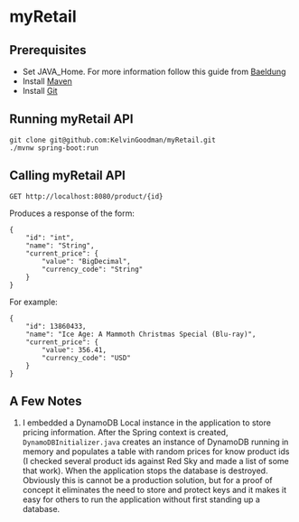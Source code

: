 # myRetail
## Prerequisites
* Set JAVA_Home. For more information follow this guide from [Baeldung](https://www.baeldung.com/java-home-on-windows-7-8-10-mac-os-x-linux)
* Install [Maven](https://maven.apache.org/install.html)
* Install [Git](https://git-scm.com/book/en/v2/Getting-Started-Installing-Git)
## Running myRetail API
`git clone git@github.com:KelvinGoodman/myRetail.git`  
`./mvnw spring-boot:run`
## Calling myRetail API
`GET http://localhost:8080/product/{id}`  

Produces a response of the form:
```
{
    "id": "int",
    "name": "String",
    "current_price": {
        "value": "BigDecimal",
        "currency_code": "String"
    }
}
```
For example:
```
{
    "id": 13860433,
    "name": "Ice Age: A Mammoth Christmas Special (Blu-ray)",
    "current_price": {
        "value": 356.41,
        "currency_code": "USD"
    }
}
```
## A Few Notes
1. I embedded a DynamoDB Local instance in the application to store pricing information. After the Spring context is
 created, `DynamoDBInitializer.java` creates an instance of DynamoDB running in memory and populates a table with random
 prices for know product ids (I checked several product ids against Red Sky and made a list of some that work). When the 
 application stops the database is destroyed. Obviously this is cannot be a production solution, but for a proof of 
 concept it eliminates the need to store and protect keys and it makes it easy for others to run the application without 
 first standing up a database.